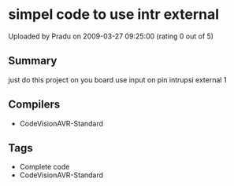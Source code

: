 # simpel code to use intr external

Uploaded by Pradu on 2009-03-27 09:25:00 (rating 0 out of 5)

## Summary

just do this project on you board use input on pin intrupsi external 1

## Compilers

- CodeVisionAVR-Standard

## Tags

- Complete code
- CodeVisionAVR-Standard
